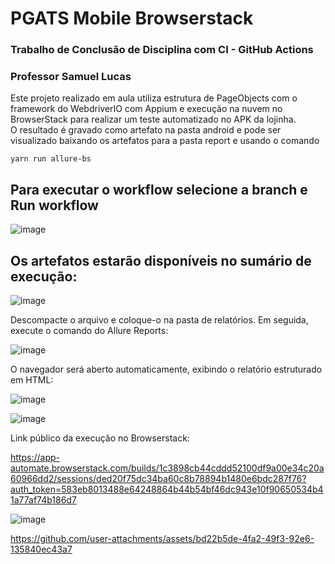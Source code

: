 # PGATS Mobile Browserstack

### Trabalho de Conclusão de Disciplina com CI - GitHub Actions
### Professor Samuel Lucas

Este projeto realizado em aula utiliza estrutura de PageObjects com o framework do WebdriverIO com Appium e execução na nuvem no BrowserStack para realizar um teste automatizado no APK da lojinha.  
O resultado é gravado como artefato na pasta android e pode ser visualizado baixando os artefatos para a pasta report e usando o comando

```yarn run allure-bs```

## Para executar o workflow selecione a branch e **Run workflow**

![image](https://github.com/user-attachments/assets/b6e05282-ef63-42ba-964c-999dba73f922)

## Os artefatos estarão disponíveis no sumário de execução:

![image](https://github.com/user-attachments/assets/ba8752ed-f6df-4274-ba93-4e257c183d55)

Descompacte o arquivo e coloque-o na pasta de relatórios. Em seguida, execute o comando do Allure Reports:

![image](https://github.com/user-attachments/assets/8182c828-8671-461b-b7db-dad688c8ac14)

O navegador será aberto automaticamente, exibindo o relatório estruturado em HTML:

![image](https://github.com/user-attachments/assets/8cbe6675-2e35-4c5e-846d-033062b04f20)

![image](https://github.com/user-attachments/assets/e0f3ad53-24e2-41a8-9bbd-1861b37246bc)

Link público da execução no Browserstack:

https://app-automate.browserstack.com/builds/1c3898cb44cddd52100df9a00e34c20a60966dd2/sessions/ded20f75dc34ba60c8b78894b1480e6bdc287f76?auth_token=583eb8013488e64248864b44b54bf46dc943e10f90650534b41a77af74b186d7

![image](https://github.com/user-attachments/assets/5a4c99c8-a009-413c-9b4a-798346a29cd6)


https://github.com/user-attachments/assets/bd22b5de-4fa2-49f3-92e6-135840ec43a7

